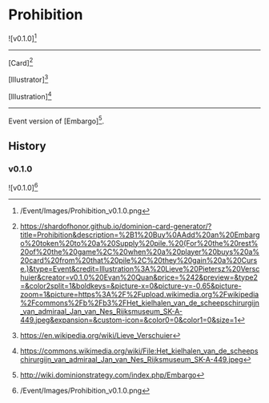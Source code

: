 # Prohibition

![v0.1.0][^v0.1.0]

---

[Card][^Card]

[Illustrator][^Illustrator]

[Illustration][^Illustration]

---

Event version of [Embargo][^Embargo].

## History

### v0.1.0

![v0.1.0][^v0.1.0]

[^v0.1.0]: /Event/Images/Prohibition_v0.1.0.png
[^Embargo]: http://wiki.dominionstrategy.com/index.php/Embargo
[^Card]: https://shardofhonor.github.io/dominion-card-generator/?title=Prohibition&description=%2B1%20Buy%0AAdd%20an%20Embargo%20token%20to%20a%20Supply%20pile.%20(For%20the%20rest%20of%20the%20game%2C%20when%20a%20player%20buys%20a%20card%20from%20that%20pile%2C%20they%20gain%20a%20Curse.)&type=Event&credit=Illustration%3A%20Lieve%20Pietersz%20Verschuier&creator=v0.1.0%20Evan%20Quan&price=%242&preview=&type2=&color2split=1&boldkeys=&picture-x=0&picture-y=-0.65&picture-zoom=1&picture=https%3A%2F%2Fupload.wikimedia.org%2Fwikipedia%2Fcommons%2Fb%2Fb3%2FHet_kielhalen_van_de_scheepschirurgijn_van_admiraal_Jan_van_Nes_Rijksmuseum_SK-A-449.jpeg&expansion=&custom-icon=&color0=0&color1=0&size=1
[^Illustrator]: https://en.wikipedia.org/wiki/Lieve_Verschuier
[^Illustration]: https://commons.wikimedia.org/wiki/File:Het_kielhalen_van_de_scheepschirurgijn_van_admiraal_Jan_van_Nes_Rijksmuseum_SK-A-449.jpeg
